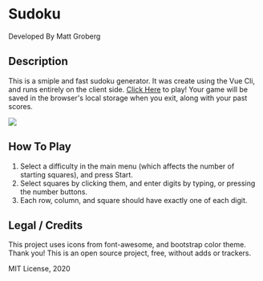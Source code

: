# Sudoku

Developed By Matt Groberg

## Description

This is a smiple and fast sudoku generator. It was create using the Vue Cli, and runs entirely on the client side. [Click Here](https://grobergm.github.io/sudoku/) to play! Your game will be saved in the browser's local storage when you exit, along with your past scores.

<img src='@/assets/screenshot.png'>

## How To Play

1. Select a difficulty in the main menu (which affects the number of starting squares), and press Start.
2. Select squares by clicking them, and enter digits by typing, or pressing the number buttons.
3. Each row, column, and square should have exactly one of each digit.

## Legal / Credits

This project uses icons from font-awesome, and bootstrap color theme. Thank you! This is an open source project, free, without adds or trackers.

MIT License, 2020
